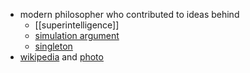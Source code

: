- modern philosopher who contributed to ideas behind
	- [[superintelligence]]
	- [simulation argument](https://cyb.ai/oracle/ask/QmPiXWg9RV4bH78Qm2CeHwRq1KGn47BkxUXc5hk4ULzyup)
	- [singleton](https://cyb.ai/oracle/ask/singleton)
- [wikipedia](https://en.wikipedia.org/wiki/Nick_Bostrom) and [photo](https://cyb.ai/oracle/ask/QmTJfoSqoVDKcKmSg1SNm8GJjX5QnNFubRfvRUQrpoK4b3)